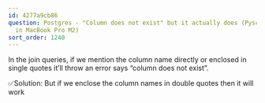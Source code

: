 ```yaml
---
id: 4277a9cb86
question: Postgres - "Column does not exist" but it actually does (Pyscopg2 error
  in MacBook Pro M2)
sort_order: 1240
---
```


In the join queries, if we mention the column name directly or enclosed in single quotes it’ll throw an error says “column does not exist”.

✅Solution: But if we enclose the column names in double quotes then it will work

